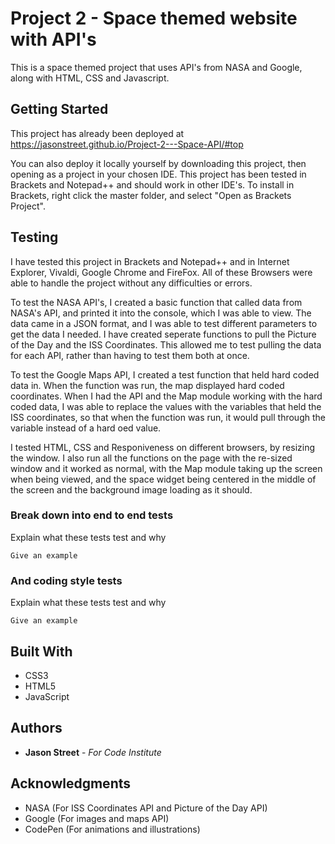 # Project 2 - Space themed website with API's

This is a space themed project that uses API's from NASA and Google, along with HTML, CSS and Javascript.

## Getting Started

This project has already been deployed at https://jasonstreet.github.io/Project-2---Space-API/#top

You can also deploy it locally yourself by downloading this project, then opening as a project in your chosen IDE. This project has been tested in Brackets and Notepad++ and should work in other IDE's. To install in Brackets, right click the master folder, and select "Open as Brackets Project".

## Testing

I have tested this project in Brackets and Notepad++ and in Internet Explorer, Vivaldi, Google Chrome and FireFox. All of these Browsers were able to handle the project without any difficulties or errors.

To test the NASA API's, I created a basic function that called data from NASA's API, and printed it into the console, which I was able to view. The data came in a JSON format, and I was able to test different parameters to get the data I needed. I have created seperate functions to pull the Picture of the Day and the ISS Coordinates. This allowed me to test pulling the data for each API, rather than having to test them both at once.

To test the Google Maps API, I created a test function that held hard coded data in. When the function was run, the map displayed hard coded coordinates. When I had the API and the Map module working with the hard coded data, I was able to replace the values with the variables that held the ISS coordinates, so that when the function was run, it would pull through the variable instead of a hard oed value.

I tested HTML, CSS and Responiveness on different browsers, by resizing the window. I also run all the functions on the page with the re-sized window and it worked as normal, with the Map module taking up the screen when being viewed, and the space widget being centered in the middle of the screen and the background image loading as it should.

### Break down into end to end tests

Explain what these tests test and why

```
Give an example
```

### And coding style tests

Explain what these tests test and why

```
Give an example
```

## Built With

* CSS3
* HTML5
* JavaScript


## Authors

* **Jason Street** - *For Code Institute*


## Acknowledgments

* NASA (For ISS Coordinates API and Picture of the Day API)
* Google (For images and maps API)
* CodePen (For animations and illustrations)
